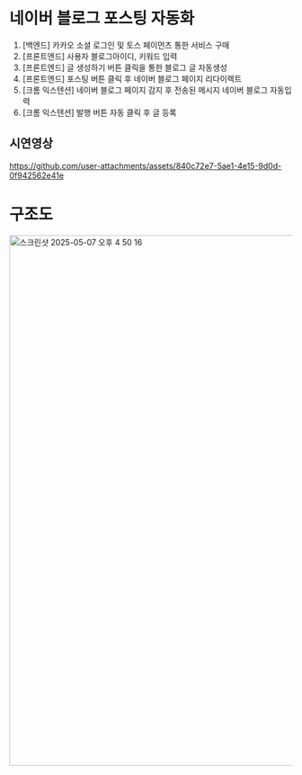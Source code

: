 # 네이버 블로그 포스팅 자동화
1. [백엔드] 카카오 소셜 로그인 및 토스 페이먼츠 통한 서비스 구매    
2. [프론트엔드] 사용자 블로그아이디, 키워드 입력  
3. [프론트엔드] 글 생성하기 버튼 클릭을 통한 블로그 글 자동생성  
4. [프론트엔드] 포스팅 버튼 클릭 후 네이버 블로그 페이지 리다이렉트  
5. [크롬 익스텐션] 네이버 블로그 페이지 감지 후 전송된 메시지 네이버 블로그 자동입력  
6. [크롬 익스텐션] 발행 버튼 자동 클릭 후 글 등록
   
## 시연영상
https://github.com/user-attachments/assets/840c72e7-5ae1-4e15-9d0d-0f942562e41e

# 구조도
<img width="944" alt="스크린샷 2025-05-07 오후 4 50 16" src="https://github.com/user-attachments/assets/301386dc-fe19-4ccc-85f7-c2653bfe9c6e" />

